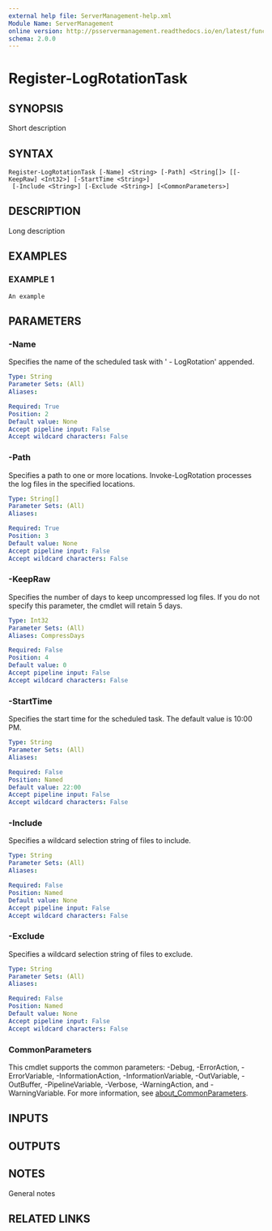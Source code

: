 ```yaml
---
external help file: ServerManagement-help.xml
Module Name: ServerManagement
online version: http://psservermanagement.readthedocs.io/en/latest/functions/Invoke-LogRotation
schema: 2.0.0
---
```


# Register-LogRotationTask

## SYNOPSIS
Short description

## SYNTAX

```
Register-LogRotationTask [-Name] <String> [-Path] <String[]> [[-KeepRaw] <Int32>] [-StartTime <String>]
 [-Include <String>] [-Exclude <String>] [<CommonParameters>]
```

## DESCRIPTION
Long description

## EXAMPLES

### EXAMPLE 1
```
An example
```

## PARAMETERS

### -Name
Specifies the name of the scheduled task with ' - LogRotation' appended.

```yaml
Type: String
Parameter Sets: (All)
Aliases:

Required: True
Position: 2
Default value: None
Accept pipeline input: False
Accept wildcard characters: False
```

### -Path
Specifies a path to one or more locations. 
Invoke-LogRotation processes the log files in the specified locations.

```yaml
Type: String[]
Parameter Sets: (All)
Aliases:

Required: True
Position: 3
Default value: None
Accept pipeline input: False
Accept wildcard characters: False
```

### -KeepRaw
Specifies the number of days to keep uncompressed log files. 
If you do not specify this parameter, the cmdlet will retain 5 days.

```yaml
Type: Int32
Parameter Sets: (All)
Aliases: CompressDays

Required: False
Position: 4
Default value: 0
Accept pipeline input: False
Accept wildcard characters: False
```

### -StartTime
Specifies the start time for the scheduled task. 
The default value is 10:00 PM.

```yaml
Type: String
Parameter Sets: (All)
Aliases:

Required: False
Position: Named
Default value: 22:00
Accept pipeline input: False
Accept wildcard characters: False
```

### -Include
Specifies a wildcard selection string of files to include.

```yaml
Type: String
Parameter Sets: (All)
Aliases:

Required: False
Position: Named
Default value: None
Accept pipeline input: False
Accept wildcard characters: False
```

### -Exclude
Specifies a wildcard selection string of files to exclude.

```yaml
Type: String
Parameter Sets: (All)
Aliases:

Required: False
Position: Named
Default value: None
Accept pipeline input: False
Accept wildcard characters: False
```

### CommonParameters
This cmdlet supports the common parameters: -Debug, -ErrorAction, -ErrorVariable, -InformationAction, -InformationVariable, -OutVariable, -OutBuffer, -PipelineVariable, -Verbose, -WarningAction, and -WarningVariable. For more information, see [about_CommonParameters](http://go.microsoft.com/fwlink/?LinkID=113216).

## INPUTS

## OUTPUTS

## NOTES
General notes

## RELATED LINKS
